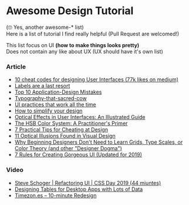 # Awesome Design Tutorial 
(:roll_eyes: Yes, another awesome-* list)     
Here is a list of tutorial I find really helpful (Pull Request are welcomed!)       

This list focus on UI __(how to make things looks pretty)__     
Does not contain any like about UX (UX should have it's own list)    

### Article
* [10 cheat codes for designing User Interfaces (77k likes on medium)](https://medium.com/sketch-app-sources/design-cheatsheet-274384775da9)
* [Labels are a last resort](https://refactoringui.com/previews/labels-are-a-last-resort/)
* [Top 10 Application-Design Mistakes](https://www.nngroup.com/articles/top-10-application-design-mistakes/)
* [Typography-that-sacred-cow](https://medium.muz.li/typography-that-sacred-cow-ea7a5909ca70)
* [UI practices that work all the time](https://stories.justinewin.com/ui-practices-that-work-all-the-time-1eb9a6063de0?ref=heydesigner)
* [How to simplify your design](https://uxplanet.org/how-to-simplify-your-design-69d97fde11b9?ref=heydesigner)
* [Optical Effects in User Interfaces: An Illustrated Guide](https://medium.muz.li/optical-effects-9fca82b4cd9a)
* [The HSB Color System: A Practitioner's Primer](https://learnui.design/blog/the-hsb-color-system-practicioners-primer.html)
* [7 Practical Tips for Cheating at Design](https://medium.com/refactoring-ui/7-practical-tips-for-cheating-at-design-40c736799886)
* [11 Optical Illusions Found in Visual Design](https://blog.prototypr.io/11-optical-illusions-found-in-visual-design-295e7ae211b9)
* [Why Beginning Designers Don't Need to Learn Grids, Type Scales, or Color Theory (and other "Designer Dogma")](https://learnui.design/blog/why-beginning-designers-dont-need-grids-type-scales-color-theory.html)
* [7 Rules for Creating Gorgeous UI (Updated for 2019)](https://medium.com/@erikdkennedy/7-rules-for-creating-gorgeous-ui-part-1-559d4e805cda)

### Video
* [Steve Schoger | Refactoring UI | CSS Day 2019 (44 miuntes)](https://www.youtube.com/watch?v=7Z9rrryIOC4)
* [Designing Tables for Desktop Apps with Lots of Data](https://www.nngroup.com/videos/designing-tables-desktop-apps/)
* [Timezon.es – 10-minute Redesign](https://www.youtube.com/watch?v=B4XHaboNMOI)
